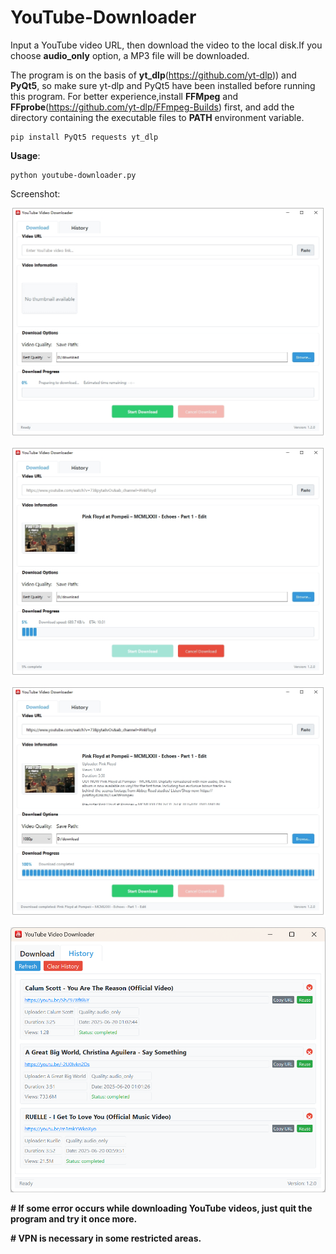 # YouTube-Downloader

Input a YouTube video URL, then download the video to the local disk.If you choose **audio_only** option, a MP3 file will be downloaded.

The program is on the basis of **yt_dlp**(https://github.com/yt-dlp)) and **PyQt5**, so make sure yt-dlp and PyQt5 have been installed before running this program.
For better experience,install **FFMpeg** and **FFprobe**(https://github.com/yt-dlp/FFmpeg-Builds) first, and add the directory containing the executable files to **PATH** environment variable.


```
pip install PyQt5 requests yt_dlp
```

**Usage**:

```
python youtube-downloader.py
```

Screenshot:

![screenshot](/assets/screenshot1.png)

![screenshot](/assets/screenshot2.png)

![screenshot](/assets/screenshot3.png)

![screenshot](/assets/history.png)


**# If some error occurs while downloading YouTube videos, just quit the program and try it once more.**

**# VPN is necessary in some restricted areas.**
